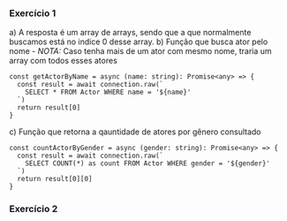 ### Exercício 1
a) A resposta é um array de arrays, sendo que a que normalmente buscamos está no indice 0 desse array.
b) Função que busca ator pelo nome - *NOTA:* Caso tenha mais de um ator com mesmo nome, traria um array com todos esses atores
```
const getActorByName = async (name: string): Promise<any> => {
  const result = await connection.raw(`
    SELECT * FROM Actor WHERE name = '${name}'
  `)
  return result[0]
}
```
c) Função que retorna a qauntidade de atores por gênero consultado
```
const countActorByGender = async (gender: string): Promise<any> => {
  const result = await connection.raw(`
    SELECT COUNT(*) as count FROM Actor WHERE gender = '${gender}'
  `)
  return result[0][0]
}
```

### Exercício 2
